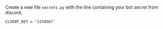 Create a new file `secrets.py` with the line containing your bot secret from discord,
```
CLIENT_KEY = '1234567' 
```
